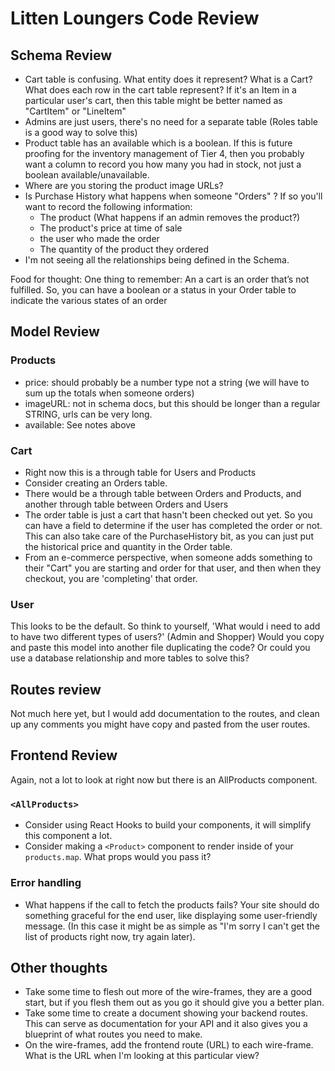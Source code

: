 # Litten Loungers Code Review

## Schema Review

- Cart table is confusing. What entity does it represent? What is a Cart? What does each row
  in the cart table represent? If it's an Item in a particular user's cart, then this table might be better named as "CartItem" or "LineItem"
- Admins are just users, there's no need for a separate table (Roles table is a good way to solve this)
- Product table has an available which is a boolean. If this is future proofing for the inventory management of Tier 4, then you probably want a column to record you how many you had in stock, not just a boolean available/unavailable.  
- Where are you storing the product image URLs?
- Is Purchase History what happens when someone "Orders" ? If so you'll want to record the following information:
  - The product (What happens if an admin removes the product?)
  - The product's price at time of sale
  - the user who made the order
  - The quantity of the product they ordered
- I'm not seeing all the relationships being defined in the Schema.

Food for thought:
  One thing to remember: An a cart is an order that’s not fulfilled. So, you can have a boolean or a status in your Order table to indicate the various states of an order

## Model Review

### Products

- price: should probably be a number type not a string (we will have to sum up the totals when someone orders)
- imageURL: not in schema docs, but this should be longer than a regular STRING, urls can be very long.
- available: See notes above

### Cart

- Right now this is a through table for Users and Products
- Consider creating an Orders table.
- There would be a through table between Orders and Products, and another through table between Orders and Users
- The order table is just a cart that hasn't been checked out yet. So you can have a field to determine if the user has completed the order or not. This can also take care of the PurchaseHistory bit, as you can just put the historical price and quantity in the Order table.
- From an e-commerce perspective, when someone adds something to their "Cart" you are starting and order for that user, and then when they checkout, you are 'completing' that order.

### User

This looks to be the default. So think to yourself, 'What would i need to add to have two different types of users?' (Admin and Shopper)  Would you copy and paste this model into another file duplicating the code?  Or could you use a database relationship and more tables to solve this?

## Routes review

Not much here yet, but I would add documentation to the routes, and clean up any comments
you might have copy and pasted from the user routes.

## Frontend Review

Again, not a lot to look at right now but there is an AllProducts component.

### `<AllProducts>`

- Consider using React Hooks to build your components, it will simplify this component a lot.
- Consider making a `<Product>` component to render inside of your `products.map`. What props would you pass it?

### Error handling

- What happens if the call to fetch the products fails? Your site should do something graceful for the end user, like displaying some user-friendly message. (In this case it might be as simple as "I'm sorry I can't get the list of products right now, try again later).

## Other thoughts

- Take some time to flesh out more of the wire-frames, they are a good start, but if you flesh them out as you go it should give you a better plan.
- Take some time to create a document showing your backend routes. This can serve as documentation for your API and it also gives you a blueprint of what routes you need to make.
- On the wire-frames, add the frontend route (URL) to each wire-frame. What is the URL when I'm looking at this particular view?
